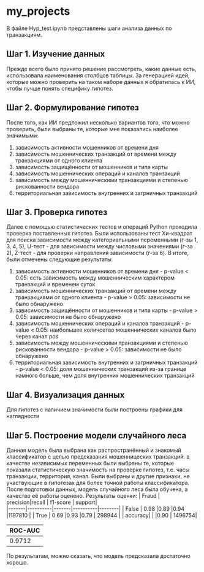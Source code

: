 # my_projects
В файле Hyp_test.ipynb представлены шаги анализа данных по транзакциям.
## Шаг 1. Изучение данных
Прежде всего было принято решение рассмотреть, какие данные есть, использовала наименования столбцов таблицы. За генерацией идей, которые можно проверить на таком наборе данных я обратилась к ИИ, чтобы лучше понять специфику гипотез. 
## Шаг 2. Формулирование гипотез
После того, как ИИ предложил несколько вариантов того, что можно проверить, были выбраны те, которые мне показались наиболее значимыми:
1) зависимость активности мошенников от времени дня
2) зависимость мошеннических транзакций от времени между транзакциями от одного клиента
3) зависимость защищённости от мошенников и типа карты
4) зависимость мошеннических операций и каналов транзакций
5) зависимость между мошенническими транзакциями и степенью рискованности вендора
6) территориальная зависимость внутренних и загрничных транзакций
## Шаг 3. Проверка гипотез
Далее с помощью статистических тестов и операций Python проходила проверка поставленных гипотез. Были использованы тест Хи-квадрат для поиска зависимости между категориальными переменными (г-зы 1, 3, 4, 5), U-тест - для зависимости между числовыми значениями (г-за 2), Z-тест - для проверки направления зависимости (г-за 6). В итоге, были отмечены следующие результаты:
1) зависимость активности мошенников от времени дня - p-value < 0.05: есть зависимость между мошенническим характером транзакций и временем суток
2) зависимость мошеннических транзакций от времени между транзакциями от одного клиента - p-value > 0.05: зависимости не было обнаружено
3) зависимость защищённости от мошенников и типа карты - p-value > 0.05: зависимости не было обнаружено
4) зависимость мошеннических операций и каналов транзакций - p-value < 0.05: наибольшее количсетво мошеннических каналов было через канал pos
5) зависимость между мошенническими транзакциями и степенью рискованности вендора - p-value > 0.05: зависимости не было обнаружено
6) территориальная зависимость внутренних и загрничных транзакций - p-value < 0.05: доля мошеннических транзакций из-за границе намного больше, чем доля внутренних мошеннических транзакций
## Шаг 4. Визуализация данных
Для гипотез с наличием значимости были построены графики для наглядности
## Шаг 5. Построение модели случайного леса
Данная модель была выбрана как распространённый и знакомый классификатор с целью предсказания мошенницеских транзакций. в качестве независимых переменных были выбраны те, которые показали статистическую значимость на проверке гипотез, т.е. часы транзакции, территория, канал. Были выбраны и другие признаки, не участвующие в гипотезах для более точной работы классификатора.
После подготовки данных, модель случайного леса была обучена, а качество её работы оценено. Результаты оценки:
| Fraud | precision|recall | f1-score | support|       
|-------|----------|-------|----------|--------|
| False | 0.98     |0.89   |0.94      |1197810 |
| True  | 0.69     |0.93   |0.79      | 298944 |
| accuracy|        |       |0.90      | 1496754|

|ROC-AUC | 
|--------|
| 0.9712 |

По результатам, можно сказать, что модель предсказала достаточно хорошо.
